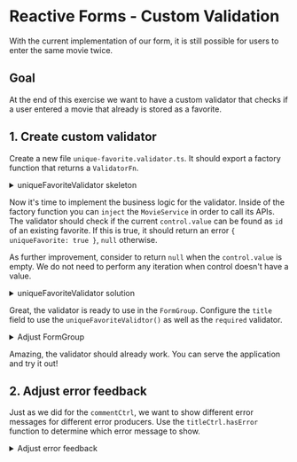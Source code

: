 # Reactive Forms - Custom Validation

With the current implementation of our form, it is still possible for users to enter the same
movie twice.

## Goal

At the end of this exercise we want to have a custom validator that checks if a user entered a movie that
already is stored as a favorite.

## 1. Create custom validator

Create a new file `unique-favorite.validator.ts`. It should export a factory function that returns a `ValidatorFn`.

<details>
  <summary>uniqueFavoriteValidator skeleton</summary>

```ts
// unique-favorite.validator.ts

export const uniqueFavoriteValidator: () => ValidatorFn = () => {
  return (control) => {
    if (true) {
      return {
        uniqueFavorite: true
      }
    }
    return null;
  }
}

```

</details>

Now it's time to implement the business logic for the validator.
Inside of the factory function you can `inject` the `MovieService` in order to call its APIs.
The validator should check if the current `control.value` can be found as `id` of an existing favorite.
If this is true, it should return an error `{ uniqueFavorite: true }`, `null` otherwise.

As further improvement, consider to return `null` when the `control.value` is empty. We do not need to perform any
iteration when control doesn't have a value.

<details>
  <summary>uniqueFavoriteValidator solution</summary>

```ts
// unique-favorite.validator.ts

const uniqueFavoriteValidator: () => ValidatorFn = () => {
  const movieService = inject(MovieService);
  return (control) => {
    if (control.value) {
      const movieExists = movieService.getFavorites().some(movie => 
        movie.id === control.value
      );
      if (movieExists) {
        return {
          uniqueFavorite: true
        }
      }
    }
    return null;
  }
}

```

</details>

Great, the validator is ready to use in the `FormGroup`.
Configure the `title` field to use the `uniqueFavoriteValidtor()` as well as the `required` validator.

<details>
  <summary>Adjust FormGroup</summary>

```ts
// my-movie-list.component.ts

title = new FormControl('', {
  nonNullable: true,
  validators: [Validators.required, uniqueFavoriteValidator()],
});
```

</details>

Amazing, the validator should already work. You can serve the application and try it out!

## 2. Adjust error feedback

Just as we did for the `commentCtrl`, we want to show different error messages for different error producers.
Use the `titleCtrl.hasError` function to determine which error message to show.

<details>
  <summary>Adjust error feedback</summary>

```html
@if (title.invalid && (title.touched || ngForm.submitted)) {
  <span class="error">
    {{ title.hasError('uniqueFavorite') ? 'Favorite already exists' : 'Enter a title' }}
  </span>
}
```

</details>
